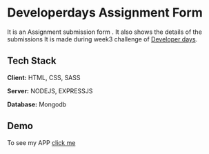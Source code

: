 # Developerdays Assignment Form

It is an Assignment submission form .
It also shows the details of the submissions
It is made during week3 challenge of [Developer days](https://developerdays.tech).




## Tech Stack

**Client:** HTML, CSS, SASS

**Server:**  NODEJS, EXPRESSJS

**Database:** Mongodb


  
## Demo

To see my APP [click me](https://developerdays-assignment-form.herokuapp.com/)

  
